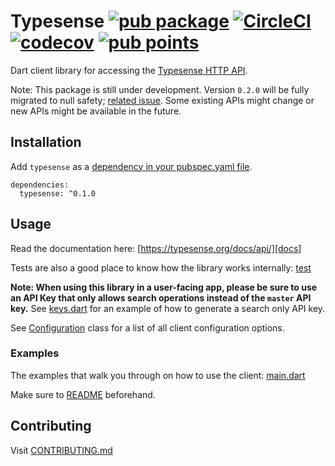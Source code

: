 # Typesense [![pub package][pubShield]][package] [![CircleCI][CircleCIShield]][CircleCI] [![codecov][codecovBadge]][codecov] [![pub points][pubScoreBadge]][pubScore]

Dart client library for accessing the [Typesense HTTP API][typesense].

Note: This package is still under development. Version `0.2.0` will be fully migrated to null safety; [related issue][nnbd]. Some existing APIs might change or new APIs might be available in the future.

## Installation

Add `typesense` as a [dependency in your pubspec.yaml file](https://flutter.dev/using-packages/).

```@yaml
dependencies:
  typesense: ^0.1.0
```

## Usage

Read the documentation here: [https://typesense.org/docs/api/][docs]

Tests are also a good place to know how the library works internally: [test](test)

**Note: When using this library in a user-facing app, please be sure to use an API Key that only allows search operations instead of the `master` API key.** See [keys.dart](example/console-simple/bin/keys.dart) for an example of how to generate a search only API key.

See [Configuration](lib/src/configuration.dart) class for a list of all client configuration options.

### Examples

The examples that walk you through on how to use the client: [main.dart](example/console-simple/bin/main.dart)

Make sure to [README](example/console-simple/README.md) beforehand.

## Contributing

Visit [CONTRIBUTING.md](CONTRIBUTING.md)

[nnbd]: https://github.com/typesense/typesense-dart/issues/37
[docs]: https://typesense.org/docs/api/
[pubShield]: https://img.shields.io/pub/v/typesense-dart.svg
[package]: https://pub.dev/packages/typesense-dart
[CircleCIShield]: https://circleci.com/gh/typesense/typesense-dart.svg?style=shield
[CircleCI]: https://circleci.com/gh/typesense/typesense-dart
[codecovBadge]: https://codecov.io/gh/typesense/typesense-dart/branch/master/graph/badge.svg?token=UV6MPDKS07
[codecov]: https://codecov.io/gh/typesense/typesense-dart
[pubScoreBadge]: https://badges.bar/typesense-dart/pub%20points
[pubScore]: https://pub.dev/packages/typesense-dart/score
[typesense]: https://github.com/typesense/typesense
